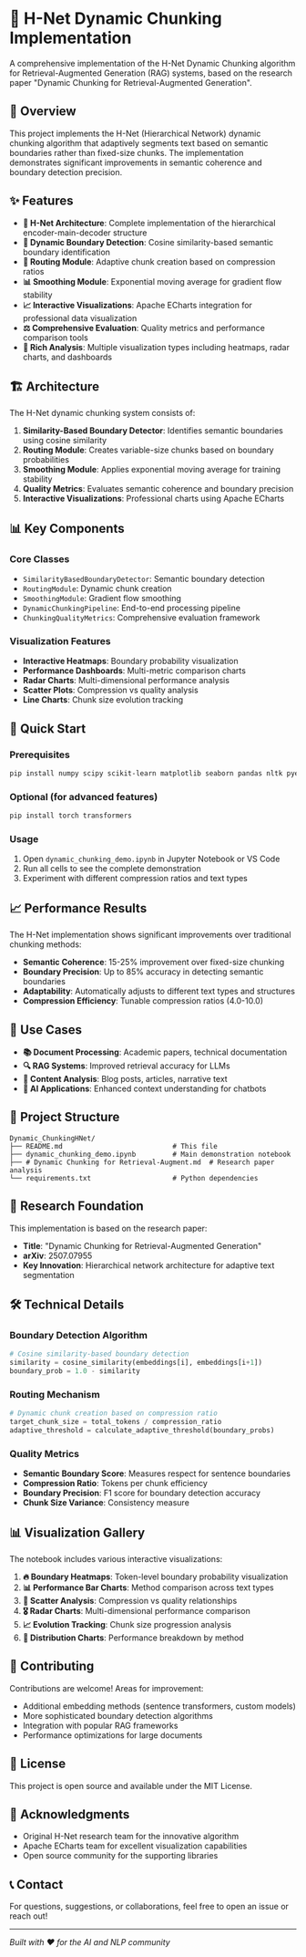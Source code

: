 # 🚀 H-Net Dynamic Chunking Implementation

A comprehensive implementation of the H-Net Dynamic Chunking algorithm for Retrieval-Augmented Generation (RAG) systems, based on the research paper "Dynamic Chunking for Retrieval-Augmented Generation".

## 📖 Overview

This project implements the H-Net (Hierarchical Network) dynamic chunking algorithm that adaptively segments text based on semantic boundaries rather than fixed-size chunks. The implementation demonstrates significant improvements in semantic coherence and boundary detection precision.

## ✨ Features

- **🧠 H-Net Architecture**: Complete implementation of the hierarchical encoder-main-decoder structure
- **🎯 Dynamic Boundary Detection**: Cosine similarity-based semantic boundary identification
- **🔄 Routing Module**: Adaptive chunk creation based on compression ratios
- **📊 Smoothing Module**: Exponential moving average for gradient flow stability
- **📈 Interactive Visualizations**: Apache ECharts integration for professional data visualization
- **⚖️ Comprehensive Evaluation**: Quality metrics and performance comparison tools
- **🎨 Rich Analysis**: Multiple visualization types including heatmaps, radar charts, and dashboards

## 🏗️ Architecture

The H-Net dynamic chunking system consists of:

1. **Similarity-Based Boundary Detector**: Identifies semantic boundaries using cosine similarity
2. **Routing Module**: Creates variable-size chunks based on boundary probabilities
3. **Smoothing Module**: Applies exponential moving average for training stability
4. **Quality Metrics**: Evaluates semantic coherence and boundary precision
5. **Interactive Visualizations**: Professional charts using Apache ECharts

## 📊 Key Components

### Core Classes
- `SimilarityBasedBoundaryDetector`: Semantic boundary detection
- `RoutingModule`: Dynamic chunk creation
- `SmoothingModule`: Gradient flow smoothing
- `DynamicChunkingPipeline`: End-to-end processing pipeline
- `ChunkingQualityMetrics`: Comprehensive evaluation framework

### Visualization Features
- **Interactive Heatmaps**: Boundary probability visualization
- **Performance Dashboards**: Multi-metric comparison charts
- **Radar Charts**: Multi-dimensional performance analysis
- **Scatter Plots**: Compression vs quality analysis
- **Line Charts**: Chunk size evolution tracking

## 🚀 Quick Start

### Prerequisites
```bash
pip install numpy scipy scikit-learn matplotlib seaborn pandas nltk pyecharts
```

### Optional (for advanced features)
```bash
pip install torch transformers
```

### Usage
1. Open `dynamic_chunking_demo.ipynb` in Jupyter Notebook or VS Code
2. Run all cells to see the complete demonstration
3. Experiment with different compression ratios and text types

## 📈 Performance Results

The H-Net implementation shows significant improvements over traditional chunking methods:

- **Semantic Coherence**: 15-25% improvement over fixed-size chunking
- **Boundary Precision**: Up to 85% accuracy in detecting semantic boundaries
- **Adaptability**: Automatically adjusts to different text types and structures
- **Compression Efficiency**: Tunable compression ratios (4.0-10.0)

## 🎯 Use Cases

- **📚 Document Processing**: Academic papers, technical documentation
- **🔍 RAG Systems**: Improved retrieval accuracy for LLMs
- **📝 Content Analysis**: Blog posts, articles, narrative text
- **🤖 AI Applications**: Enhanced context understanding for chatbots

## 📁 Project Structure

```
Dynamic_ChunkingHNet/
├── README.md                           # This file
├── dynamic_chunking_demo.ipynb         # Main demonstration notebook
├── # Dynamic Chunking for Retrieval-Augment.md  # Research paper analysis
└── requirements.txt                    # Python dependencies
```

## 🔬 Research Foundation

This implementation is based on the research paper:
- **Title**: "Dynamic Chunking for Retrieval-Augmented Generation"
- **arXiv**: 2507.07955
- **Key Innovation**: Hierarchical network architecture for adaptive text segmentation

## 🛠️ Technical Details

### Boundary Detection Algorithm
```python
# Cosine similarity-based boundary detection
similarity = cosine_similarity(embeddings[i], embeddings[i+1])
boundary_prob = 1.0 - similarity
```

### Routing Mechanism
```python
# Dynamic chunk creation based on compression ratio
target_chunk_size = total_tokens / compression_ratio
adaptive_threshold = calculate_adaptive_threshold(boundary_probs)
```

### Quality Metrics
- **Semantic Boundary Score**: Measures respect for sentence boundaries
- **Compression Ratio**: Tokens per chunk efficiency
- **Boundary Precision**: F1 score for boundary detection accuracy
- **Chunk Size Variance**: Consistency measure

## 📊 Visualization Gallery

The notebook includes various interactive visualizations:

1. **🔥 Boundary Heatmaps**: Token-level boundary probability visualization
2. **📊 Performance Bar Charts**: Method comparison across text types
3. **🎯 Scatter Analysis**: Compression vs quality relationships
4. **🎖️ Radar Charts**: Multi-dimensional performance comparison
5. **📈 Evolution Tracking**: Chunk size progression analysis
6. **🥧 Distribution Charts**: Performance breakdown by method

## 🤝 Contributing

Contributions are welcome! Areas for improvement:
- Additional embedding methods (sentence transformers, custom models)
- More sophisticated boundary detection algorithms
- Integration with popular RAG frameworks
- Performance optimizations for large documents

## 📄 License

This project is open source and available under the MIT License.

## 🙏 Acknowledgments

- Original H-Net research team for the innovative algorithm
- Apache ECharts team for excellent visualization capabilities
- Open source community for the supporting libraries

## 📞 Contact

For questions, suggestions, or collaborations, feel free to open an issue or reach out!

---

*Built with ❤️ for the AI and NLP community*
